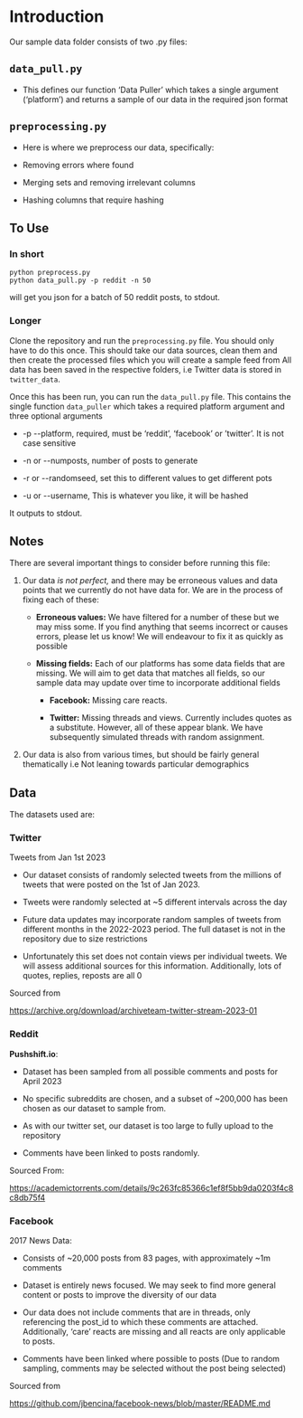 # Introduction

Our sample data folder consists of two .py files:

## `data_pull.py`

- This defines our function ‘Data Puller’ which takes a single
argument (‘platform’) and returns a sample of our data in the
required json format

## `preprocessing.py`

- Here is where we preprocess our data, specifically:

- Removing errors where found

- Merging sets and removing irrelevant columns

- Hashing columns that require hashing

## To Use

### In short
```
python preprocess.py
python data_pull.py -p reddit -n 50
```
will get you json for a batch of 50 reddit posts, to stdout. 


### Longer
Clone the repository and run the `preprocessing.py` file. You should only have to do this once. This
should take our data sources, clean them and then create the
processed files which you will create a sample feed from
All data has been saved in the respective folders, i.e Twitter
data is stored in `twitter_data`.

Once this has been run, you can run the  `data_pull.py` file.
This contains the single function `data_puller` which takes a
required platform argument and three optional arguments

- -p --platform, required, must be ‘reddit’, ‘facebook’ or ’twitter’. It is
not case sensitive

- -n or --numposts, number of posts to generate

- -r or --randomseed, set this to different values to get different pots

- -u or --username, This is whatever you like, it will be hashed

It outputs to stdout.

## Notes

There are several important things to consider before running this
file:

1. Our data _is not perfect,_ and there may be erroneous values and
data points that we currently do not have data for. We are in the
process of fixing each of these:

    - **Erroneous values:** We have filtered for a number of these but
        we may miss some. If you find anything that seems incorrect or
        causes errors, please let us know! We will endeavour to fix it as
        quickly as possible

    - **Missing fields:** Each of our platforms has some data fields
        that are missing. We will aim to get data that matches all fields,
        so our sample data may update over time to incorporate additional
        fields

        - **Facebook:** Missing care reacts.

        - **Twitter:** Missing threads and views. Currently includes
        quotes as a substitute. However, all of these appear blank. We
        have subsequently simulated threads with random assignment.

1. Our data is also from various times, but should be fairly general
thematically i.e Not leaning towards particular demographics

## Data

The datasets used are:

### Twitter

Tweets from Jan 1st 2023

- Our dataset consists of randomly selected tweets from the millions of
  tweets that were posted on the 1st of Jan 2023.

- Tweets were randomly selected at ~5 different intervals across the day

- Future data updates may incorporate random samples of tweets from
  different months in the 2022-2023 period. The full dataset is not in
  the repository due to size restrictions

- Unfortunately this set does not contain views per individual tweets.
  We will assess additional sources for this information. Additionally,
  lots of quotes, replies, reposts are all 0

Sourced from

  https://archive.org/download/archiveteam-twitter-stream-2023-01


### Reddit

  **Pushshift.io**:

- Dataset has been sampled from all possible comments and posts for
  April 2023

- No specific subreddits are chosen, and a subset of ~200,000 has been
  chosen as our dataset to sample from.

- As with our twitter set, our dataset is too large to fully upload to
  the repository

- Comments have been linked to posts randomly.

Sourced From:

  https://academictorrents.com/details/9c263fc85366c1ef8f5bb9da0203f4c8c8db75f4

### Facebook

  2017 News Data:

- Consists of ~20,000 posts from 83 pages, with approximately ~1m
  comments

- Dataset is entirely news focused. We may seek to find more general
  content or posts to improve the diversity of our data

- Our data does not include comments that are in threads, only
  referencing the post_id to which these comments are attached.
  Additionally, ‘care’ reacts are missing and all reacts are only
  applicable to posts.

- Comments have been linked where possible to posts (Due to random
  sampling, comments may be selected without the post being selected)

Sourced from

  https://github.com/jbencina/facebook-news/blob/master/README.md
